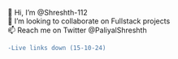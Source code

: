 👋 Hi, I’m @Shreshth-112 <br />
🤖 I’m looking to collaborate on Fullstack projects <br />
📫 Reach me on Twitter @PaliyalShreshth
<!--  -->
<!--<h3 align="left">Languages and Tools:</h3>
<!--<p align="center"> 
<!-- <a href="https://aws.amazon.com" target="_blank" rel="noreferrer">  -->
<!--<img src="https://raw.githubusercontent.com/devicons/devicon/master/icons/amazonwebservices/amazonwebservices-original-wordmark.svg" alt="aws" width="40" height="40" /> 
&nbsp;&nbsp;&nbsp;
<!-- </a>&nbsp;&nbsp; -->
<!-- <a href="https://www.cprogramming.com/" target="_blank" rel="noreferrer">  -->
<!--<img src="https://raw.githubusercontent.com/devicons/devicon/master/icons/c/c-original.svg" alt="c" width="40" height="40"/> &nbsp;&nbsp;&nbsp;
<!-- </a>&nbsp;&nbsp; -->
<!-- <a href="https://www.w3schools.com/cpp/" target="_blank" rel="noreferrer">  -->
<!--<img src="https://raw.githubusercontent.com/devicons/devicon/master/icons/cplusplus/cplusplus-original.svg" alt="cplusplus" width="40" height="40"/> &nbsp;&nbsp;&nbsp;
<!-- </a>&nbsp;&nbsp; -->
<!-- <a href="https://www.w3schools.com/css/" target="_blank" rel="noreferrer">  -->
<!--<img src="https://raw.githubusercontent.com/devicons/devicon/master/icons/css3/css3-original-wordmark.svg" alt="css3" width="40" height="40"/> &nbsp;&nbsp;&nbsp;
<!-- </a>&nbsp;&nbsp; -->
<!-- <a href="https://expressjs.com" target="_blank" rel="noreferrer">  -->
<!-- <img src="https://raw.githubusercontent.com/devicons/devicon/master/icons/express/express-original-wordmark.svg" alt="express" width="40" height="40"/> &nbsp;&nbsp;&nbsp; -->
<!-- </a>&nbsp;&nbsp; -->
<!-- <a href="https://www.w3.org/html/" target="_blank" rel="noreferrer">  -->
<!--<img src="https://raw.githubusercontent.com/devicons/devicon/master/icons/html5/html5-original-wordmark.svg" alt="html5" width="40" height="40"/> &nbsp;&nbsp;&nbsp;
<!-- </a>&nbsp;&nbsp; -->
<!-- <a href="https://www.java.com" target="_blank" rel="noreferrer">  -->
<!--<img src="https://raw.githubusercontent.com/devicons/devicon/master/icons/java/java-original.svg" alt="java" width="40" height="40"/> &nbsp;&nbsp;&nbsp;
<!-- </a>&nbsp;&nbsp; -->
<!-- <a href="https://developer.mozilla.org/en-US/docs/Web/JavaScript" target="_blank" rel="noreferrer">  -->
<!--<img src="https://raw.githubusercontent.com/devicons/devicon/master/icons/javascript/javascript-original.svg" alt="javascript" width="40" height="40"/> &nbsp;&nbsp;&nbsp;
<!-- </a>&nbsp;&nbsp; -->
<!-- <a href="https://nodejs.org" target="_blank" rel="noreferrer">  -->
<!--<img src="https://raw.githubusercontent.com/devicons/devicon/master/icons/nodejs/nodejs-original-wordmark.svg" alt="nodejs" width="40" height="40"/> &nbsp;&nbsp;&nbsp;
<!-- </a>&nbsp;&nbsp; -->
<!-- <a href="https://www.oracle.com/" target="_blank" rel="noreferrer">  -->
<!--<img src="https://raw.githubusercontent.com/devicons/devicon/master/icons/oracle/oracle-original.svg" alt="oracle" width="40" height="40"/> &nbsp;&nbsp;&nbsp;
<!-- </a>&nbsp;&nbsp; -->
<!-- <a href="https://www.postgresql.org" target="_blank" rel="noreferrer">  -->
<!--<img src="https://raw.githubusercontent.com/devicons/devicon/master/icons/postgresql/postgresql-original-wordmark.svg" alt="postgresql" width="40" height="40"/> &nbsp;&nbsp;&nbsp;
<!-- </a>&nbsp;&nbsp; -->
<!-- <a href="https://postman.com" target="_blank" rel="noreferrer">  -->
<!--<img src="https://www.vectorlogo.zone/logos/getpostman/getpostman-icon.svg" alt="postman" width="40" height="40"/> &nbsp;&nbsp;&nbsp;
<!-- </a>&nbsp;&nbsp; -->
<!-- <a href="https://www.python.org" target="_blank" rel="noreferrer">  -->
<!--<img src="https://raw.githubusercontent.com/devicons/devicon/master/icons/python/python-original.svg" alt="python" width="40" height="40"/> &nbsp;&nbsp;&nbsp;
<!-- </a>&nbsp;&nbsp; -->
<!-- <a href="https://reactjs.org/" target="_blank" rel="noreferrer">  -->
<!--<img src="https://raw.githubusercontent.com/devicons/devicon/master/icons/react/react-original-wordmark.svg" alt="react" width="40" height="40"/> &nbsp;&nbsp;&nbsp;
<!-- </a>&nbsp;&nbsp; -->
<!-- <a href="https://spring.io/" target="_blank" rel="noreferrer">  -->
<!--<img src="https://www.vectorlogo.zone/logos/springio/springio-icon.svg" alt="spring" width="40" height="40"/> 
</a>
</p>
-->
```diff
-Live links down (15-10-24)
```
